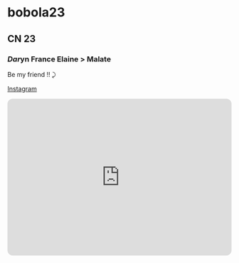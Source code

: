 # bobola23
## CN 23
### *Dar*yn France Elaine > Malate


Be my friend !! ⤸

[Instagram](https://www.instagram.com/darrsz_/)

<iframe style="border-radius:12px" src="https://open.spotify.com/embed/track/3pGoYGGOTvThnFcJpBh293?utm_source=generator" width="100%" height="352" frameBorder="0" allowfullscreen="" allow="autoplay; clipboard-write; encrypted-media; fullscreen; picture-in-picture" loading="lazy"></iframe>
